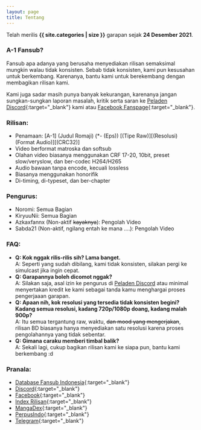 ```yaml
---
layout: page
title: Tentang
---
```


Telah merilis **{{ site.categories | size }}** garapan sejak **24 Desember 2021**.

### A-1 Fansub?

Fansub apa adanya yang berusaha menyediakan rilisan semaksimal mungkin walau tidak konsisten. Sebab tidak konsisten, kami pun kesusahan untuk berkembang. Karenanya, bantu kami untuk berekembang dengan membagikan rilisan kami.

Kami juga sadar masih punya banyak kekurangan, karenanya jangan sungkan-sungkan laporan masalah, kritik serta saran ke [Peladen Discord](https://discord.gg/8QeuePwYgV){:target="_blank"} kami atau [Facebook Fanspage](https://fb.me/a1fansub){:target="_blank"}.

### Rilisan:

- Penamaan: [A-1] (Judul Romaji) (*- (Eps)) [(Tipe Raw)][(Resolusi) (Format Audio)][(CRC32)]<br>
- Video berformat matroska dan softsub<br>
- Olahan video biasanya menggunakan CRF 17-20, 10bit, preset slow/veryslow, dan ber-codec H264/H265<br>
- Audio bawaan tanpa encode, kecuali lossless<br>
- Biasanya menggunakan honorifik<br>
- Di-timing, di-typeset, dan ber-chapter<br>

### Pengurus:

- Noromi: Semua Bagian<br>
- KiryuuNii: Semua Bagian<br>
- Azkaxfannx (Non-aktif ~~kayaknya~~): Pengolah Video<br>
- Sabda21 (Non-aktif, ngilang entah ke mana ....): Pengolah Video<br>

### FAQ:

- **Q: Kok nggak rilis-rilis sih? Lama banget.<br>**
A: Seperti yang sudah dibilang, kami tidak konsisten, silakan pergi ke simulcast jika ingin cepat.<br>
- **Q: Garapannya boleh dicomot nggak?<br>**
A: Silakan saja, asal izin ke pengurus di [Peladen Discord](https://discord.gg/8QeuePwYgV) atau minimal menyertakan kredit ke kami sebagai tanda kamu menghargai proses pengerjaaan garapan.<br>
- **Q: Apaan nih, kok resolusi yang tersedia tidak konsisten begini? Kadang semua resolusi, kadang 720p/1080p doang, kadang malah 900p?**<br>
A: Itu semua tergantung raw, waktu, ~~dan mood yang mengerjakan~~, rilisan BD biasanya hanya menyediakan satu resolusi karena proses pengolahannya yang tidak sebentar.<br>
- **Q: Gimana caraku memberi timbal balik?**<br>
A: Sekali lagi, cukup bagikan rilisan kami ke siapa pun, bantu kami berkembang :d

### Pranala:

- [Database Fansub Indonesia](https://db.silveryasha.web.id/group/225){:target="_blank"}
- [Discord](https://discord.gg/8QeuePwYgV){:target="_blank"}
- [Facebook](https://fb.me/a1fansub){:target="_blank"}
- [Index Rilisan](https://proyek.a-1ddl.workers.dev/0:/){:target="_blank"}
- [MangaDex](https://mangadex.org/group/80317136-cd7f-4f4c-bc43-95499301d19a/a-1-translation){:target="_blank"}
- [PerpusIndo](https://www.perpusindo.info/sharelist/a-1fansub){:target="_blank"}
- [Telegram](https://a1fansub.t.me){:target="_blank"}